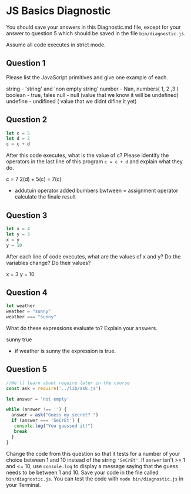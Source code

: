 # JS Basics Diagnostic

You should save your answers in this Diagnostic.md file, except for your answer to
question 5 which should be saved in the file `bin/diagnostic.js`.

Assume all code executes in strict mode.

## Question 1

Please list the JavaScript primitives and give one example of each.

string - 'string' and 'non empty string'
number - Nan, numbers( 1, 2 ,3 )
boolean - true, fales
null - null (value that we know it will be undefined)
undefine - undifined ( value that we didnt difine it yet)

## Question 2

```js
let c = 5
let d = 2
c = c + d

```

After this code executes, what is the value of c?  Please identify the operators in the last line of this program `c = c + d` and explain what they do.

c = 7
2(d) + 5(c) = 7(c)

+ addutuin operator added bumbers bwtween
= assignment operator calculate the finale result

## Question 3

```js
let x = 4
let y = 3
x = y
y = 10
```

After each line of code executes, what are the values of x and y?  Do the variables change?  Do their values?

x = 3
y = 10



## Question 4

```js
let weather
weather = "sunny"
weather === "sunny"
```

What do these expressions evaluate to?  Explain your answers.

sunny
true
- if weather is sunny the expression is true.
## Question 5

```js
//We'll learn about require later in the course
const ask = require('../lib/ask.js')

let answer = 'not empty'

while (answer !== '') {
  answer = ask("Guess my secret? ")
  if (answer === 'SeCrEt') {
   console.log("You guessed it!")
   break
  }
}
```

Change the code from this question so that it tests for a number of your choice
between 1 and 10 instead of the string `'SeCrEt'`.  If `answer` isn't >= 1 and
<= 10, use `console.log` to display a message saying that the guess needs to
be between 1 and 10.  Save your code in the file called `bin/diagnostic.js`.
You can test the code with `node bin/diagnostic.js` in your Terminal.
